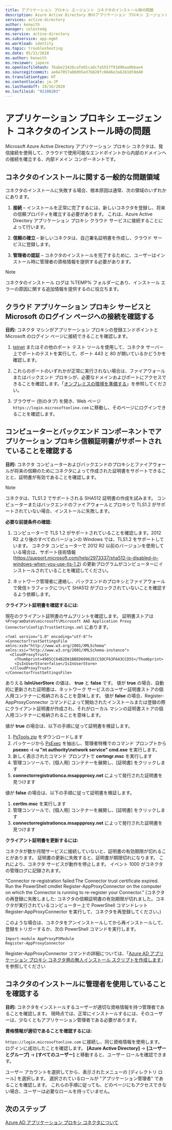 ```yaml
---
title: アプリケーション プロキシ エージェント コネクタのインストール時の問題
description: Azure Active Directory 用のアプリケーション プロキシ エージェント コネクタのインストール時に発生する可能性のある問題のトラブルシューティング方法。
services: active-directory
author: kenwith
manager: celestedg
ms.service: active-directory
ms.subservice: app-mgmt
ms.workload: identity
ms.topic: troubleshooting
ms.date: 05/21/2018
ms.author: kenwith
ms.reviewer: japere
ms.openlocfilehash: 7babe23426cafe01cadc7a5557f91896aa9bbae4
ms.sourcegitcommit: ae6e7057a00d95ed7b828fc8846e3a6281859d40
ms.translationtype: HT
ms.contentlocale: ja-JP
ms.lasthandoff: 10/16/2020
ms.locfileid: "92108203"
---
```

# <a name="problem-installing-the-application-proxy-agent-connector"></a>アプリケーション プロキシ エージェント コネクタのインストール時の問題

Microsoft Azure Active Directory アプリケーション プロキシ コネクタは、発信接続を使用して、クラウドで使用可能なエンドポイントから内部のドメインへの接続を確立する、内部ドメイン コンポーネントです。

## <a name="general-problem-areas-with-connector-installation"></a>コネクタのインストールに関する一般的な問題領域

コネクタのインストールに失敗する場合、根本原因は通常、次の領域のいずれかにあります。

1.  **接続** – インストールを正常に完了するには、新しいコネクタを登録し、将来の信頼プロパティを確立する必要があります。 これは、Azure Active Directory アプリケーション プロキシ クラウド サービスに接続することによって行います。

2.  **信頼の確立** – 新しいコネクタは、自己署名証明書を作成し、クラウド サービスに登録します。

3.  **管理者の認証** – コネクタのインストールを完了するために、ユーザーはインストール時に管理者の資格情報を提供する必要があります。

> [!NOTE]
> コネクタのインストール ログは %TEMP% フォルダーにあり、インストール エラーの原因に関する追加情報を提供するのに役立ちます。

## <a name="verify-connectivity-to-the-cloud-application-proxy-service-and-microsoft-login-page"></a>クラウド アプリケーション プロキシ サービスと Microsoft のログイン ページへの接続を確認する

**目的:** コネクタ マシンがアプリケーション プロキシの登録エンドポイントと Microsoft のログイン ページに接続できることを確認します。

1.  [telnet](https://docs.microsoft.com/windows-server/administration/windows-commands/telnet) またはその他のポート テスト ツールを使用して、コネクタ サーバー上でポートのテストを実行して、ポート 443 と 80 が開いているかどうかを確認します。

2.  これらのポートのいずれかが正常に実行されない場合は、ファイアウォールまたはバックエンド プロキシが、必要なドメインおよびポートにアクセスできることを確認します。「[オンプレミスの環境を準備する](application-proxy-add-on-premises-application.md#prepare-your-on-premises-environment)」を参照してください。

3.  ブラウザー (別のタブ) を開き、Web ページ `https://login.microsoftonline.com` に移動し、そのページにログインできることを確認します。

## <a name="verify-machine-and-backend-components-support-for-application-proxy-trust-certificate"></a>コンピューターとバックエンド コンポーネントでアプリケーション プロキシ信頼証明書がサポートされていることを確認する

**目的:** コネクタ コンピューターおよびバックエンドのプロキシとファイアウォールが将来の信頼のためにコネクタによって作成された証明書をサポートできることと、証明書が有効であることを確認します。

>[!NOTE]
>コネクタは、TLS1.2 でサポートされる SHA512 証明書の作成を試みます。 コンピューターまたはバックエンドのファイアウォールとプロキシで TLS1.2 がサポートされていない場合、インストールに失敗します。
>
>

**必要な前提条件の確認:**

1.  コンピューターで TLS 1.2 がサポートされていることを確認します。2012 R2 より後のすべてのバージョンの Windows では、TLS1.2 をサポートしています。 コネクタ コンピューターで 2012 R2 以前のバージョンを使用している場合は、サポート技術情報 (<https://support.microsoft.com/help/2973337/sha512-is-disabled-in-windows-when-you-use-tls-1.2>) の更新プログラムがコンピューターにインストールされていることを確認してください。

2.  ネットワーク管理者に連絡し、バックエンドのプロキシとファイアウォールで発信トラフィックについて SHA512 がブロックされていないことを確認するよう依頼します。

**クライアント証明書を確認するには:**

現在のクライアント証明書のサムプリントを確認します。 証明書ストアは `%ProgramData%\microsoft\Microsoft AAD Application Proxy Connector\Config\TrustSettings.xml` にあります。

```
<?xml version="1.0" encoding="utf-8"?>
<ConnectorTrustSettingsFile xmlns:xsd="http://www.w3.org/2001/XMLSchema" xmlns:xsi="http://www.w3.org/2001/XMLSchema-instance">
  <CloudProxyTrust>
    <Thumbprint>4905CC64B2D81BBED60962ECC5DCF63F643CCD55</Thumbprint>
    <IsInUserStore>false</IsInUserStore>
  </CloudProxyTrust>
</ConnectorTrustSettingsFile>
```

ありえる **IsInUserStore** の値は、 **true** と **false** です。 値が **true** の場合、自動的に更新された証明書は、ネットワーク サービスのユーザー証明書ストアの個人用コンテナーに格納されることを意味します。 値が **false** の場合、Register-AppProxyConnector コマンドによって開始されたインストールまたは登録の際にクライアント証明書が作成され、それがローカル マシンの証明書ストアの個人用コンテナーに格納されることを意味します。

値が **true** の場合は、以下の手順に従って証明書を検証します。
1. [PsTools.zip](https://docs.microsoft.com/sysinternals/downloads/pstools) をダウンロードします
2. パッケージから [PsExec](https://docs.microsoft.com/sysinternals/downloads/psexec) を抽出し、管理者特権でのコマンド プロンプトから **psexec -i -u "nt authority\network service" cmd.exe** を実行します。
3. 新しく表示されたコマンド プロンプトで **certmgr.msc** を実行します
4. 管理コンソールで、[個人用] コンテナーを展開し、[証明書] をクリックします
5. **connectorregistrationca.msappproxy.net** によって発行された証明書を見つけます

値が **false** の場合は、以下の手順に従って証明書を検証します。
1. **certlm.msc** を実行します
2. 管理コンソールで、[個人用] コンテナーを展開し、[証明書] をクリックします
3. **connectorregistrationca.msappproxy.net** によって発行された証明書を見つけます

**クライアント証明書を更新するには:**

コネクタが数か月間サービスに接続していないと、証明書の有効期限が切れることがあります。 証明書の更新に失敗すると、証明書が期限切れになります。 これにより、コネクタ サービスが動作を停止します。 イベント 1000 がコネクタの管理ログに記録されます。

"Connector re-registration failed:The Connector trust certificate expired. Run the PowerShell cmdlet Register-AppProxyConnector on the computer on which the Connector is running to re-register your Connector." (コネクタの再登録に失敗しました: コネクタの信頼証明書の有効期限が切れました。コネクタが実行されているコンピューター上で PowerShell コマンドレット Register-AppProxyConnector を実行して、コネクタを再登録してください。)

このような場合は、コネクタをアンインストールしてから再インストールして、登録をトリガーするか、次の PowerShell コマンドを実行します。

```
Import-module AppProxyPSModule
Register-AppProxyConnector
```

Register-AppProxyConnector コマンドの詳細については、「[Azure AD アプリケーション プロキシ コネクタ用の無人インストール スクリプトを作成します](https://docs.microsoft.com/azure/active-directory/manage-apps/application-proxy-register-connector-powershell)」を参照してください

## <a name="verify-admin-is-used-to-install-the-connector"></a>コネクタのインストールに管理者を使用していることを確認する

**目的:** コネクタをインストールするユーザーが適切な資格情報を持つ管理者であることを確認します。 現時点では、正常にインストールするには、そのユーザーは、少なくともアプリケーション管理者である必要があります。

**資格情報が適切であることを確認するには:**

`https://login.microsoftonline.com` に接続し、同じ資格情報を使用します。 ログインに成功したことを確認します。 **[Azure Active Directory]**  -&gt; **[ユーザーとグループ]**  -&gt; **[すべてのユーザー]** と移動すると、ユーザー ロールを確認できます。 

ユーザー アカウントを選択してから、表示されたメニューの [ディレクトリ ロール] を選択します。 選択されているロールが "アプリケーション管理者" であることを確認します。 これらの手順に従っても、どのページにもアクセスできない場合、ユーザーは必要なロールを持っていません。

## <a name="next-steps"></a>次のステップ
[Azure AD アプリケーション プロキシ コネクタについて](application-proxy-connectors.md)
